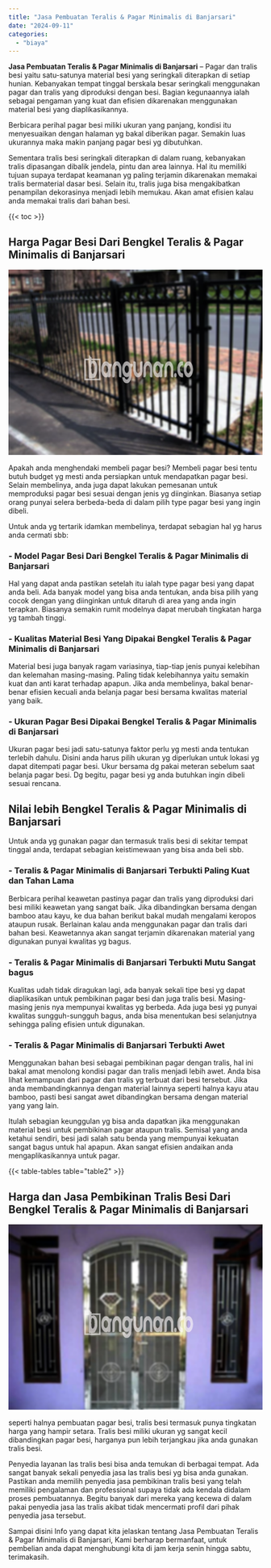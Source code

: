 ```yaml
---
title: "Jasa Pembuatan Teralis & Pagar Minimalis di Banjarsari"
date: "2024-09-11"
categories: 
  - "biaya"
---
```


**Jasa Pembuatan Teralis & Pagar Minimalis di Banjarsari** – Pagar dan tralis besi yaitu satu-satunya material besi yang seringkali diterapkan di setiap hunian. Kebanyakan tempat tinggal berskala besar seringkali menggunakan pagar dan tralis yang diproduksi dengan besi. Bagian kegunaannya ialah sebagai pengaman yang kuat dan efisien dikarenakan menggunakan material besi yang diaplikasikannya.

Berbicara perihal pagar besi miliki ukuran yang panjang, kondisi itu menyesuaikan dengan halaman yg bakal diberikan pagar. Semakin luas ukurannya maka makin panjang pagar besi yg dibutuhkan.

Sementara tralis besi seringkali diterapkan di dalam ruang, kebanyakan tralis dipasangan dibalik jendela, pintu dan area lainnya. Hal itu memiliki tujuan supaya terdapat keamanan yg paling terjamin dikarenakan memakai tralis bermaterial dasar besi. Selain itu, tralis juga bisa mengakibatkan penampilan dekorasinya menjadi lebih memukau. Akan amat efisien kalau anda memakai tralis dari bahan besi.

{{< toc >}}

## Harga Pagar Besi Dari Bengkel Teralis & Pagar Minimalis di Banjarsari

![Jasa Pembuatan Teralis & Pagar Minimalis di Banjarsari](/images/pagar-minimalis-murah-53.png)

Apakah anda menghendaki membeli pagar besi? Membeli pagar besi tentu butuh budget yg mesti anda persiapkan untuk mendapatkan pagar besi. Selain membelinya, anda juga dapat lakukan pemesanan untuk memproduksi pagar besi sesuai dengan jenis yg diinginkan. Biasanya setiap orang punyai selera berbeda-beda di dalam pilih type pagar besi yang ingin dibeli.

Untuk anda yg tertarik idamkan membelinya, terdapat sebagian hal yg harus anda cermati sbb:
### \- Model Pagar Besi Dari Bengkel Teralis & Pagar Minimalis di Banjarsari

Hal yang dapat anda pastikan setelah itu ialah type pagar besi yang dapat anda beli. Ada banyak model yang bisa anda tentukan, anda bisa pilih yang cocok dengan yang diinginkan untuk ditaruh di area yang anda ingin terapkan. Biasanya semakin rumit modelnya dapat merubah tingkatan harga yg tambah tinggi.

### \- Kualitas Material Besi Yang Dipakai Bengkel Teralis & Pagar Minimalis di Banjarsari

Material besi juga banyak ragam variasinya, tiap-tiap jenis punyai kelebihan dan kelemahan masing-masing. Paling tidak kelebihannya yaitu semakin kuat dan anti karat terhadap apapun. Jika anda membelinya, bakal benar-benar efisien kecuali anda belanja pagar besi bersama kwalitas material yang baik.

### \- Ukuran Pagar Besi Dipakai Bengkel Teralis & Pagar Minimalis di Banjarsari

Ukuran pagar besi jadi satu-satunya faktor perlu yg mesti anda tentukan terlebih dahulu. Disini anda harus pilih ukuran yg diperlukan untuk lokasi yg dapat ditempati pagar besi. Ukur bersama dg pakai meteran sebelum saat belanja pagar besi. Dg begitu, pagar besi yg anda butuhkan ingin dibeli sesuai rencana.

## Nilai lebih Bengkel Teralis & Pagar Minimalis di Banjarsari

Untuk anda yg gunakan pagar dan termasuk tralis besi di sekitar tempat tinggal anda, terdapat sebagian keistimewaan yang bisa anda beli sbb.

### \- Teralis & Pagar Minimalis di Banjarsari Terbukti Paling Kuat dan Tahan Lama

Berbicara perihal keawetan pastinya pagar dan tralis yang diproduksi dari besi miliki keawetan yang sangat baik. Jika dibandingkan bersama dengan bamboo atau kayu, ke dua bahan berikut bakal mudah mengalami keropos ataupun rusak. Berlainan kalau anda menggunakan pagar dan tralis dari bahan besi. Keawetannya akan sangat terjamin dikarenakan material yang digunakan punyai kwalitas yg bagus.

### \- Teralis & Pagar Minimalis di Banjarsari Terbukti Mutu Sangat bagus

Kualitas udah tidak diragukan lagi, ada banyak sekali tipe besi yg dapat diaplikasikan untuk pembikinan pagar besi dan juga tralis besi. Masing-masing jenis nya mempunyai kwalitas yg berbeda. Ada juga besi yg punyai kwalitas sungguh-sungguh bagus, anda bisa menentukan besi selanjutnya sehingga paling efisien untuk digunakan.

### \- Teralis & Pagar Minimalis di Banjarsari Terbukti Awet

Menggunakan bahan besi sebagai pembikinan pagar dengan tralis, hal ini bakal amat menolong kondisi pagar dan tralis menjadi lebih awet. Anda bisa lihat kemampuan dari pagar dan tralis yg terbuat dari besi tersebut. Jika anda membandingkannya dengan material lainnya seperti halnya kayu atau bamboo, pasti besi sangat awet dibandingkan bersama dengan material yang yang lain.

Itulah sebagian keunggulan yg bisa anda dapatkan jika menggunakan material besi untuk pembikinan pagar ataupun tralis. Semisal yang anda ketahui sendiri, besi jadi salah satu benda yang mempunyai kekuatan sangat bagus untuk hal apapun. Akan sangat efisien andaikan anda mengaplikasikannya untuk pagar.

{{< table-tables table="table2" >}}

## Harga dan Jasa Pembikinan Tralis Besi Dari Bengkel Teralis & Pagar Minimalis di Banjarsari

![Jasa Pembuatan Teralis & Pagar Minimalis di Banjarsari](/images/teralis-minimalis-murah-18.png)

seperti halnya pembuatan pagar besi, tralis besi termasuk punya tingkatan harga yang hampir setara. Tralis besi miliki ukuran yg sangat kecil dibandingkan pagar besi, harganya pun lebih terjangkau jika anda gunakan tralis besi.

Penyedia layanan las tralis besi bisa anda temukan di berbagai tempat. Ada sangat banyak sekali penyedia jasa las tralis besi yg bisa anda gunakan. Pastikan anda memilih penyedia jasa pembikinan tralis besi yang telah memiliki pengalaman dan professional supaya tidak ada kendala didalam proses pembuatannya. Begitu banyak dari mereka yang kecewa di dalam pakai penyedia jasa las tralis akibat tidak mencermati profil dari pihak penyedia jasa tersebut.

Sampai disini Info yang dapat kita jelaskan tentang Jasa Pembuatan Teralis & Pagar Minimalis di Banjarsari, Kami berharap bermanfaat, untuk pembelian anda dapat menghubungi kita di jam kerja senin hingga sabtu, terimakasih.
